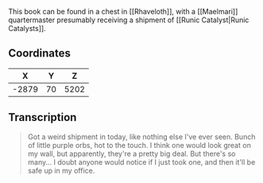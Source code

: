  

This book can be found in a chest in [[Rhaveloth]], with a [[Maelmari]] quartermaster presumably receiving a shipment of [[Runic Catalyst|Runic Catalysts]].

## Coordinates
| **X** | **Y** | **Z** |
| :---: | :---: | :---: |
| -2879 |  70   | 5202  |

## Transcription
> Got a weird shipment in today, like nothing else I've ever seen. Bunch of little purple orbs, hot to the touch. I think one would look great on my wall, but apparently, they're a pretty big deal. But there's so many... I doubt anyone would notice if I just took one, and then it'll be safe up in my office.
